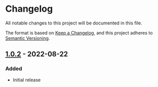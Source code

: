 # Changelog

All notable changes to this project will be documented in this file.

The format is based on [Keep a Changelog](https://keepachangelog.com/en/1.0.0/),
and this project adheres to [Semantic Versioning](https://semver.org/spec/v2.0.0.html).

## [1.0.2][] - 2022-08-22

### Added

- Initial release

[1.0.2]: https://github.com/phunware/artifact-theming-ios/tree/1.0.2
